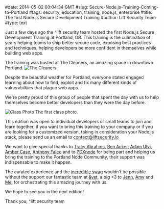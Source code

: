 #date: 2014-05-02 00:04:34 GMT
#slug: Secure-Node.js-Training-Coming-to-Portland
#tags: security, education, training, node.js, enterprise
#title: The first Node.js Secure Development Training
#author: Lift Security Team
#type: text

Just a few days ago the ^lift security team hosted the first Node.js Secure Development Training at Portland, OR. This training is the culmination of years helping teams to ship better secure code, exposing best practices and techniques, helping developers be more confident in themselves while building web apps.

The training was hosted at The Cleaners, an amazing space in downtown Portland. 
![The Cleaners](/images/articles/nst1/cleaners.jpg)

Despite the beautiful weather for Portland, everyone stated engaged learning about how to find, exploit and fix many different kinds of vulnerabiltiies that plague web apps. 

We're pretty proud of this group of people that spent the day with us to help themselves become better developers than they were the day before.

![Class Photo](/images/articles/nst1/class.jpg)
The first class photo. 

This edition was open to individual developers or small teams to join and learn together, if you want to bring this training to your company or if you are looking for a customized version, taking in consideration your Node.js stack, please send us an email to contact@liftsecurity.io 

We want to give special thanks to [Tracy Abrahms](https://twitter.com/HackyGoLucky), [Ben Acker](https://twitter.com/nvcexploder), [Adam Ulvi](https://twitter.com/sf5s ), [Amber Case](https://twitter.com/caseorganic), [Anthony Falco](https://twitter.com/antonyfalco) and to [PDXnode](https://twitter.com/PDXnode) for being part and helping us bring the training to the Portland Node Community, their support was indispensable to make it happen.

The curated experience and the [incredible swag](/images/articles/nst1/cert.jpg) wouldn't be possible without the support our fantastic team at [&yet](http://andyet.com/), a big <3 to [Jenn](andyet.com/team/jenn), [Amy](http://andyet.com/team/amy) and [Mel](http://andyet.com/team/mel) for orchestrating this amazing journey with us.


We hope to see you in the next edition!

Thank you,
^lift security team
